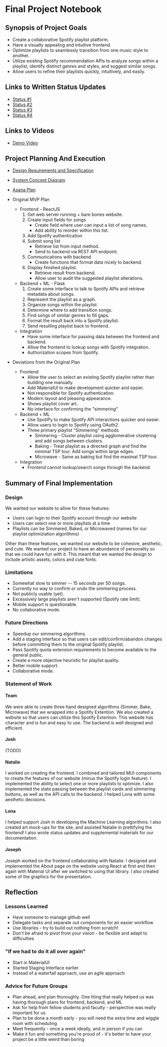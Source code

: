 # Final Project Notebook

## Synopsis of Project Goals

- Create a collaborative Spotify playlist platform.
- Have a visually appealing and intuitive frontend.
- Optimize playlists to seamlessly transition from one music style to another.
- Utilize existing Spotify recommendation APIs to analyze songs within a
  playlist, identify distinct genres and styles, and suggest similar songs.
- Allow users to refine their playlists quickly, intuitively, and easily.

## Links to Written Status Updates

- [Status #1](/Status/status1.md)
- [Status #2](/Status/status2.md)
- [Status #3](/Status/status3.md)
- [Status #4](/Status/status4.md)

## Links to Videos

- [Demo Video](https://drive.google.com/file/d/1P7semxK-kGSKX0Kd9hiwo2uvoAK_8abu/view?usp=sharing)

## Project Planning And Execution

- [Design Requirements and Specification](https://docs.google.com/document/d/1mxL4wcjIboUZs82ka1uiGlvUL_izlJdRB-PtG3yicJk/edit?usp=sharing)
- [System Concept Diagram](/ElevatorPitch/systemconceptdiagram.pdf)
- [Asana Plan](https://app.asana.com/0/1203117920538793/1203117920538793)
- Original MVP Plan

  - Frontend - ReactJS
    1. Get web server running + bare bones website.
    2. Create input fields for songs
       - Create field where user can input a list of song names.
       - Add ability to reorder within this list.
    3. Add Spotify authentication
    4. Submit song list
       - Retrieve list from input method.
       - Send to backend via REST API endpoint.
    5. Communications with backend
       - Create functions that format data nicely to backend.
    6. Display finished playlist.
       - Retrieve result from backend.
       - Allow user to audit the suggested playlist alterations.
  - Backend + ML - Flask
    1. Create some interface to talk to Spotify APIs and retrieve metadata about
       songs.
    2. Represent the playlist as a graph.
    3. Organize songs within the playlist.
    4. Determine where to add transition songs.
    5. Find songs of similar genres to fill gaps.
    6. Format the result back into a Spotify playlist.
    7. Send resulting playlist back to frontend.
  - Integration
    - Have some interface for passing data between the frontend and backend.
    - Allow the frontend to lookup songs with Spotify integration.
    - Authorization scopes from Spotify.

- Deviations from the Original Plan
  - Frontend
    - Allow the user to select an existing Spotify playlist rather than building
      one manually.
    - Add MaterialUI to make development quicker and easier.
    - Not responsible for Spotify authentication.
    - Modern layout and pleasing appearance.
    - Shows playlist cover art.
    - No interface for confirming the "simmering"
  - Backend + ML
    - Use SpotiPy to make Spotify API interactions quicker and easier.
    - Allow users to login to Spotify using OAuth2.
    - Three primary playlist "Simmering" methods
      - Simmering - Cluster playlist using agglomerative clustering and add
        songs between clusters.
      - Baking - Treat playlist as a directed graph and find the minimal TSP
        tour. Add songs within large edges.
      - Microwave - Same as baking but find the maximal TSP tour.
  - Integration
    - Frontend cannot lookup/search songs through the backend.

## Summary of Final Implementation

### Design

We wanted our website to allow for these features:

- Users can login to their Spotify account through our website
- Users can select one or more playlists at a time
- Playlists can be Simmered, Baked, or Microwaved (names for our playlist optimiziation algorithms)

Other than these features, we wanted our website to be cohesive, aesthetic, and cute. We wanted our project to have an abundance of personality so that we could have fun with it. This meant that we wanted the design to include artistic assets, colors and cute fonts.

### Limitations

- Somewhat slow to simmer -- 15 seconds per 50 songs.
- Currently no way to confirm or undo the simmering process.
- Not publicly usable (yet).
- Excessively large playlists aren't supported (Spotify rate limit).
- Mobile support is questionable.
- No collaborative mode.

### Future Directions

- Speedup our simmering algorithms.
- Add a staging interface so that users can edit/confirm/abandon changes before
  committing them to the original Spotify playlist.
- Pass Spotify quota extension requirements to become available to the general
  public.
- Create a more objective heuristic for playlist quality.
- Better mobile support.
- Collaborative mode.

### Statement of Work

#### Team

We were able to create three hand designed algorithms (Simmer, Bake, Microwave) that we wrapped into a Spotify Extention. We also created a website so that users can utilize this Spotify Extention. This website has character and is fun and easy to use. The backend is well designed and efficient. 

#### Josh

(TODO)

#### Natalie

I worked on creating the frontend. I combined and tailored MUI components to create the features of our website (minus the Spotify login feature). I implemented the ability to select one or more playlists to optimize. I also implemented the state passing between the playlist cards and simmering buttons, as well as the API calls to the backend. I helped Lona with some aesthetic decisions.

#### Lona

I helped support Josh in developing the Machine Learning algorithms. I also created art mock-ups for the site, and assisted Natalie in prettifying the frontend! I also wrote status updates and supplemental materials for our documentation.

#### Joseph

Joseph worked on the frontend collaborating with Natalie. I designed and implemented the About page on the website using React at first and then again with Material UI after we switched to using that library. I also created some of the graphics for the presentation.

## Reflection

### Lessons Learned

- Have someone to manage github well
- Delegate tasks and separate out components for an easier workflow
- Use libraries - try to build out nothing from scratch!
- Don't be afraid to pivot from your vision - be flexible and adapt to difficulties

### "If we had to do it all over again"

- Start in MaterialUI
- Started Staging Interface earlier
- Instead of a waterfall approach, use an agile approach

### Advice for Future Groups

- Plan ahead, and plan thoroughly. One thing that really helped us was having thorough plans for frontend, backend, and ML
- Ask for help from fellow students and faculty - perspective was really important for us
- Plan to be done a month early - you will need the extra time and wiggle room with scheduling
- Meet frequently - once a week ideally, and in person if you can
- Make it fun and something you're proud of - it's better to have your project be a little weird than boring
